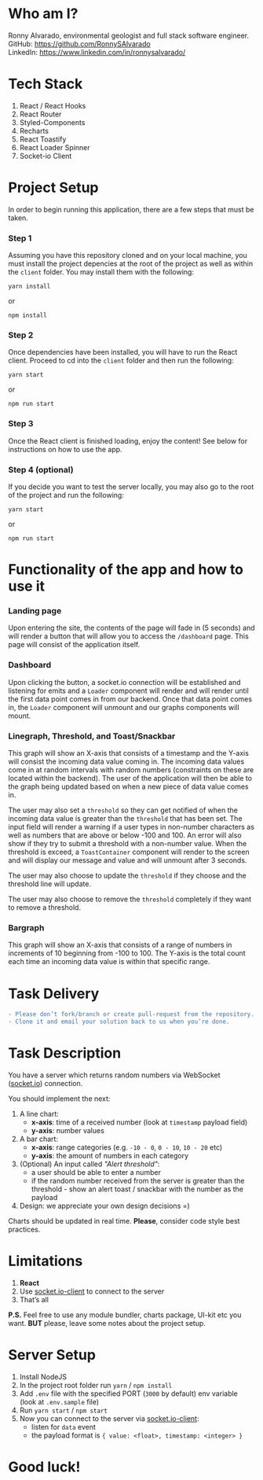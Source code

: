 # Who am I?

Ronny Alvarado, environmental geologist and full stack software engineer.  
GitHub: https://github.com/RonnySAlvarado  
LinkedIn: https://www.linkedin.com/in/ronnysalvarado/

# Tech Stack

1. React / React Hooks
2. React Router
3. Styled-Components
4. Recharts
5. React Toastify
6. React Loader Spinner
7. Socket-io Client

# Project Setup

In order to begin running this application, there are a few steps that must be taken.

### Step 1
Assuming you have this repository cloned and on your local machine, you must install the project depencies at the root of the project as well as within the `client` folder. You may install them with the following:  
```
yarn install
```
or
```
npm install
```

### Step 2
Once dependencies have been installed, you will have to run the React client. Proceed to cd into the `client` folder and then run the following:  
```
yarn start
```
or
```
npm run start
```

### Step 3
Once the React client is finished loading, enjoy the content! See below for instructions on how to use the app.

### Step 4 (optional)
If you decide you want to test the server locally, you may also go to the root of the project and run the following:
```
yarn start
```
or
```
npm run start
```

# Functionality of the app and how to use it

### Landing page
Upon entering the site, the contents of the page will fade in (5 seconds) and will render a button that will allow you to access the `/dashboard` page. This page will consist of the application itself.

### Dashboard
Upon clicking the button, a socket.io connection will be established and listening for emits and a `Loader` component will render and will render until the first data point comes in from our backend. Once that data point comes in, the `Loader` component will unmount and our graphs components will mount. 

### Linegraph, Threshold, and Toast/Snackbar
This graph will show an X-axis that consists of a timestamp and the Y-axis will consist the incoming data value coming in. The incoming data values come in at random intervals with random numbers (constraints on these are located within the backend). The user of the application will then be able to the graph being updated based on when a new piece of data value comes in.  

The user may also set a `threshold` so they can get notified of when the incoming data value is greater than the `threshold` that has been set. The input field will render a warning if a user types in non-number characters as well as numbers that are above or below -100 and 100. An error will also show if they try to submit a threshold with a non-number value. When the threshold is exceed, a `ToastContainer` component will render to the screen and will display our message and value and will unmount after 3 seconds.  

The user may also choose to update the `threshold` if they choose and the threshold line will update.  

The user may also choose to remove the `threshold` completely if they want to remove a threshold.

### Bargraph
This graph will show an X-axis that consists of a range of numbers in increments of 10 beginning from -100 to 100. The Y-axis is the total count each time an incoming data value is within that specific range.


# Task Delivery

```diff
- Please don’t fork/branch or create pull-request from the repository.
- Clone it and email your solution back to us when you’re done.
```

# Task Description

You have a server which returns random numbers via WebSocket ([socket.io](https://socket.io)) connection.

You should implement the next:

1. A line chart:
   - **x-axis**: time of a received number (look at `timestamp` payload field)
   - **y-axis**: number values
2. A bar chart:
   - **x-axis**: range categories (e.g. `-10 - 0`, `0 - 10`, `10 - 20` etc)
   - **y-axis**: the amount of numbers in each category
3. (Optional) An input called _"Alert threshold"_:
   - a user should be able to enter a number
   - if the random number received from the server is greater than the threshold - show an alert toast / snackbar with the number as the payload
4. Design: we appreciate your own design decisions =)

Charts should be updated in real time. **Please**, consider code style best practices.

# Limitations

1. **React**
2. Use [socket.io-client](https://socket.io/docs/client-api) to connect to the server
3. That’s all

**P.S.** Feel free to use any module bundler, charts package, UI-kit etc you want. **BUT** please, leave some notes about the project setup.

# Server Setup

1. Install NodeJS
2. In the project root folder run `yarn` / `npm install`
3. Add `.env` file with the specified PORT (`3000` by default) env variable (look at `.env.sample` file)
4. Run `yarn start` / `npm start`
5. Now you can connect to the server via [socket.io-client](https://socket.io/docs/client-api):
   - listen for `data` event
   - the payload format is `{ value: <float>, timestamp: <integer> }`

# Good luck!

